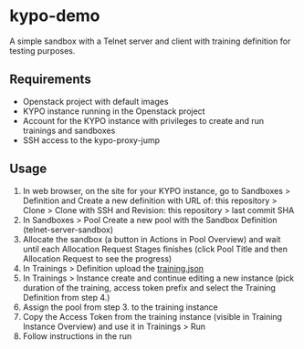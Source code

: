 # kypo-demo

A simple sandbox with a Telnet server and client with training definition for testing purposes.

## Requirements

* Openstack project with default images
* KYPO instance running in the Openstack project
* Account for the KYPO instance with privileges to create and run trainings and sandboxes
* SSH access to the kypo-proxy-jump

## Usage

1. In web browser, on the site for your KYPO instance, go to Sandboxes > Definition and Create a new definition with URL of: this repository > Clone > Clone with SSH and Revision: this repository > last commit SHA
2. In Sandboxes > Pool Create a new pool with the Sandbox Definition (telnet-server-sandbox)
3. Allocate the sandbox (a button in Actions in Pool Overview) and wait until each Allocation Request Stages finishes (click Pool Title and then Allocation Request to see the progress)
4. In Trainings > Definition upload the [training.json](./training.json)
5. In Trainings > Instance create and continue editing a new instance (pick duration of the training, access token prefix and select the Training Definition from step 4.)
6. Assign the pool from step 3. to the training instance
7. Copy the Access Token from the training instance (visible in Training Instance Overview) and use it in Trainings > Run
8. Follow instructions in the run


